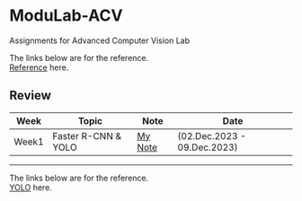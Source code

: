 # ModuLab-ACV
Assignments for Advanced Computer Vision Lab


The links below are for the reference.  
[Reference](https://github.com/aladdinpersson/Machine-Learning-Collection/tree/master/ML/Pytorch/object_detection/YOLO) here.

## Review
| Week | Topic                                                              | Note                                                                                              | Date        | 
|---------|--------------------------------------------------------------------|-------------------------------------------------------------------------------------------------------|--------------------------|
| Week1    | Faster R-CNN & YOLO                                                   | [My Note](https://github.com/yjna08/Contemporary-Linear-Algebra/blob/main/Note/Lecture1.pdf)  | (02.Dec.2023 - 09.Dec.2023)   |                                                                                         

---
The links below are for the reference.  
[YOLO](https://github.com/aladdinpersson/Machine-Learning-Collection/tree/master/ML/Pytorch/object_detection/YOLO) here.